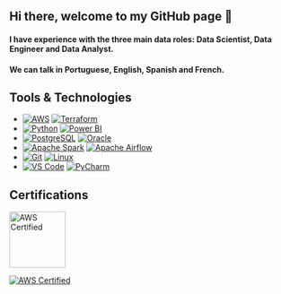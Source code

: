## Hi there, welcome to my GitHub page 👋

#### I have experience with the three main data roles: Data Scientist, Data Engineer and Data Analyst.

#### We can talk in Portuguese, English, Spanish and French.

## Tools & Technologies

- [![AWS](https://img.shields.io/badge/AWS-232F3E?logo=amazonaws&logoColor=white)](https://aws.amazon.com/) [![Terraform](https://img.shields.io/badge/Terraform-7C3AED?logo=terraform&logoColor=white)](https://www.terraform.io/)
- [![Python](https://img.shields.io/badge/Python-3776AB?logo=python&logoColor=white)](https://www.python.org/) [![Power BI](https://img.shields.io/badge/Power_BI-FFBF00?logo=power-bi&logoColor=white)](https://powerbi.microsoft.com/)
- [![PostgreSQL](https://img.shields.io/badge/PostgreSQL-4169E1?logo=postgresql&logoColor=white)](https://www.postgresql.org/) [![Oracle](https://img.shields.io/badge/Oracle-F80000?logo=oracle&logoColor=white)](https://www.oracle.com/)
- [![Apache Spark](https://img.shields.io/badge/Apache_Spark-E25A1C?logo=apache-spark&logoColor=white)](https://spark.apache.org/) [![Apache Airflow](https://img.shields.io/badge/Apache_Airflow-017CEE?logo=apache-airflow&logoColor=white)](https://airflow.apache.org/)
- [![Git](https://img.shields.io/badge/Git-F05032?logo=git&logoColor=white)](https://git-scm.com/) [![Linux](https://img.shields.io/badge/Linux-FCC624?logo=linux&logoColor=white)](https://www.linux.org/)
- [![VS Code](https://img.shields.io/badge/VS_Code-007ACC?logo=visual-studio-code&logoColor=white)](https://code.visualstudio.com/) [![PyCharm](https://img.shields.io/badge/PyCharm-000000?logo=pycharm&logoColor=white)](https://www.jetbrains.com/pycharm/)

  
## Certifications

<a href="https://www.credly.com/badges/7a7f6b64-8959-4524-b5f8-78fdb2232109/email">
  <img src="https://images.credly.com/size/680x680/images/00634f82-b07f-4bbd-a6bb-53de397fc3a6/image.png" alt="AWS Certified" width="100" height="100">
</a>


[![AWS Certified](https://images.credly.com/size/680x680/images/00634f82-b07f-4bbd-a6bb-53de397fc3a6/image.png)](https://www.credly.com/badges/7a7f6b64-8959-4524-b5f8-78fdb2232109/email)

